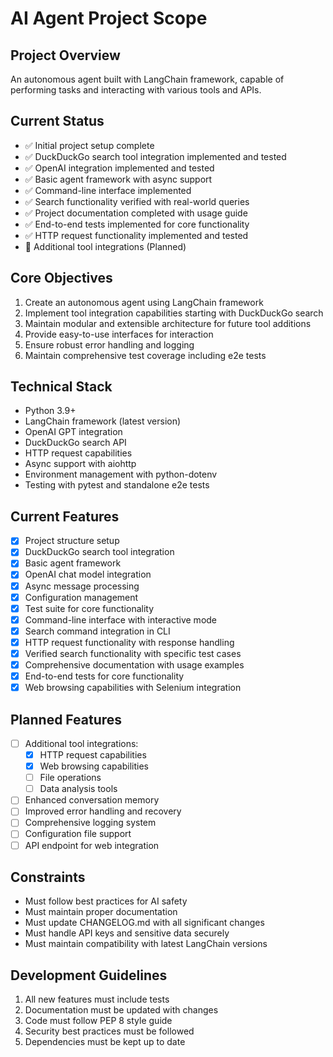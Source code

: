 # AI Agent Project Scope

## Project Overview
An autonomous agent built with LangChain framework, capable of performing tasks and interacting with various tools and APIs.

## Current Status
- ✅ Initial project setup complete
- ✅ DuckDuckGo search tool integration implemented and tested
- ✅ OpenAI integration implemented and tested
- ✅ Basic agent framework with async support
- ✅ Command-line interface implemented
- ✅ Search functionality verified with real-world queries
- ✅ Project documentation completed with usage guide
- ✅ End-to-end tests implemented for core functionality
- ✅ HTTP request functionality implemented and tested
- 🚧 Additional tool integrations (Planned)

## Core Objectives
1. Create an autonomous agent using LangChain framework
2. Implement tool integration capabilities starting with DuckDuckGo search
3. Maintain modular and extensible architecture for future tool additions
4. Provide easy-to-use interfaces for interaction
5. Ensure robust error handling and logging
6. Maintain comprehensive test coverage including e2e tests

## Technical Stack
- Python 3.9+
- LangChain framework (latest version)
- OpenAI GPT integration
- DuckDuckGo search API
- HTTP request capabilities
- Async support with aiohttp
- Environment management with python-dotenv
- Testing with pytest and standalone e2e tests

## Current Features
- [x] Project structure setup
- [x] DuckDuckGo search tool integration
- [x] Basic agent framework
- [x] OpenAI chat model integration
- [x] Async message processing
- [x] Configuration management
- [x] Test suite for core functionality
- [x] Command-line interface with interactive mode
- [x] Search command integration in CLI
- [x] HTTP request functionality with response handling
- [x] Verified search functionality with specific test cases
- [x] Comprehensive documentation with usage examples
- [x] End-to-end tests for core functionality
- [x] Web browsing capabilities with Selenium integration

## Planned Features
- [ ] Additional tool integrations:
  - [x] HTTP request capabilities
  - [x] Web browsing capabilities
  - [ ] File operations
  - [ ] Data analysis tools
- [ ] Enhanced conversation memory
- [ ] Improved error handling and recovery
- [ ] Comprehensive logging system
- [ ] Configuration file support
- [ ] API endpoint for web integration

## Constraints
- Must follow best practices for AI safety
- Must maintain proper documentation
- Must update CHANGELOG.md with all significant changes
- Must handle API keys and sensitive data securely
- Must maintain compatibility with latest LangChain versions

## Development Guidelines
1. All new features must include tests
2. Documentation must be updated with changes
3. Code must follow PEP 8 style guide
4. Security best practices must be followed
5. Dependencies must be kept up to date 
